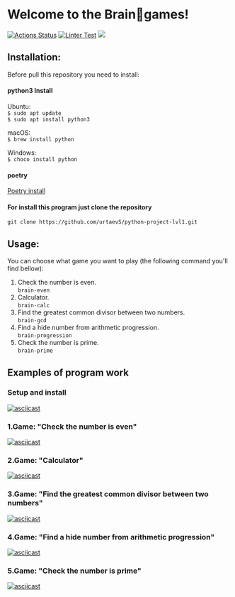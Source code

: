 # Welcome to the Brain🧠games!
[![Actions Status](https://github.com/urtaevS/python-project-lvl1/workflows/hexlet-check/badge.svg)](https://github.com/urtaevS/python-project-lvl1/actions/workflows/hexlet-check.yml)
[![Linter Test](https://github.com/urtaevS/python-project-lvl1/actions/workflows/linter-test.yml/badge.svg)](https://github.com/urtaevS/python-project-lvl1/actions/workflows/linter-test.yml)
<a href="https://codeclimate.com/github/urtaevS/python-project-lvl1/maintainability"><img src="https://api.codeclimate.com/v1/badges/17a08dc766fb5c6acc2e/maintainability" /></a>

### 

## Installation:
Before pull this repository you need to install:
#### python3 Install  
Ubuntu:  
`$ sudo apt update`  
`$ sudo apt install python3`

macOS:  
`$ brew install python`

Windows:  
`$ choco install python`
#### poetry   
<a href=https://python-poetry.org/docs/>Poetry install</a>

#### For install this program just clone the repository  
`git clone https://github.com/urtaevS/python-project-lvl1.git`

## Usage:
You can choose what game you want to play (the following command you'll find bellow):
1. Check the number is even.  
`brain-even`
2. Calculator.  
`brain-calc`
3. Find the greatest common divisor between two numbers.  
`brain-gcd`
4. Find a hide number from arithmetic progression.  
`brain-progression`
6. Check the number is prime.  
`brain-prime`

## Examples of program work

### Setup and install
[![asciicast](https://asciinema.org/a/ijhbqUWV4sC1N7P4i6QmxGby7.svg)](https://asciinema.org/a/ijhbqUWV4sC1N7P4i6QmxGby7)

### 1.Game: "Check the number is even"
[![asciicast](https://asciinema.org/a/PDlbRbVgQeRoUC0DxAsVGVFk9.svg)](https://asciinema.org/a/PDlbRbVgQeRoUC0DxAsVGVFk9)

### 2.Game: "Calculator"
[![asciicast](https://asciinema.org/a/jmie3g1s9OiV1UpPgQeFPBsHy.svg)](https://asciinema.org/a/jmie3g1s9OiV1UpPgQeFPBsHy)

### 3.Game: "Find the greatest common divisor between two numbers"
[![asciicast](https://asciinema.org/a/E39BIKewbf5KJHdWtau34DFR4.svg)](https://asciinema.org/a/E39BIKewbf5KJHdWtau34DFR4)

### 4.Game: "Find a hide number from arithmetic progression"
[![asciicast](https://asciinema.org/a/xpoeNabNc2qGAamrymt08cznD.svg)](https://asciinema.org/a/xpoeNabNc2qGAamrymt08cznD)

### 5.Game: "Check the number is prime"
[![asciicast](https://asciinema.org/a/Ncwac1XfJt05dxNbUHDUW4HW4.svg)](https://asciinema.org/a/Ncwac1XfJt05dxNbUHDUW4HW4)

